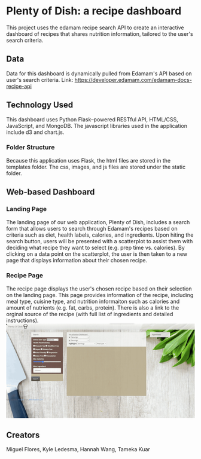 # Plenty of Dish: a recipe dashboard
This project uses the edamam recipe search API to create an interactive dashboard of recipes that shares nutrition information, tailored to the user's search criteria. 
## Data
Data for this dashboard is dynamically pulled from Edamam's API based on user's search criteria.
Link: https://developer.edamam.com/edamam-docs-recipe-api 
## Technology Used
This dashboard uses Python Flask–powered RESTful API, HTML/CSS, JavaScript, and MongoDB. 
The javascript libraries used in the application include d3 and chart.js.
### Folder Structure
Because this application uses Flask, the html files are stored in the templates folder. The css, images, and js files are stored under the static folder. 
## Web-based Dashboard
### Landing Page
The landing page of our web application, Plenty of Dish, includes a search form that allows users to search through Edamam's recipes based on criteria such as diet, health labels, calories, and ingredients. Upon hiting the search button, users will be presented with a scatterplot to assist them with deciding what recipe they want to select (e.g. prep time vs. calories). By clicking on a data point on the scatterplot, the user is then taken to a new page that displays information about their chosen recipe.
### Recipe Page
The recipe page displays the user's chosen recipe based on their selection on the landing page. This page provides information of the recipe, including meal type, cuisine type, and nutrition informaiton such as calories and amount of nutrients (e.g. fat, carbs, protein). There is also a link to the orginal source of the recipe (with full list of ingredients and detailed instructions).  
![dashboard_gif](recipe.gif)
## Creators
Miguel Flores, Kyle Ledesma, Hannah Wang, Tameka Kuar
